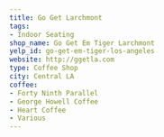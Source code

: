 ```yaml
---
title: Go Get Larchmont
tags:
- Indoor Seating
shop_name: Go Get Em Tiger Larchmont
yelp_id: go-get-em-tiger-los-angeles
website: http://ggetla.com
type: Coffee Shop
city: Central LA
coffee:
- Forty Ninth Parallel
- George Howell Coffee
- Heart Coffee
- Various
---
```



